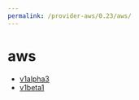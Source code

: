 ```yaml
---
permalink: /provider-aws/0.23/aws/
---
```


# aws



* [v1alpha3](v1alpha3/index.md)
* [v1beta1](v1beta1/index.md)